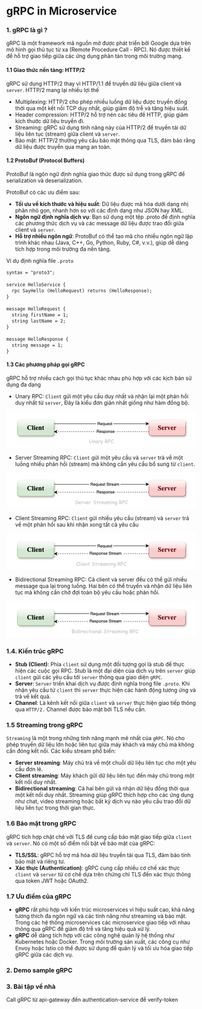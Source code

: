 # gRPC in Microservice

### 1. gRPC là gì ?
gRPC là một framework mã nguồn mở được phát triển bởi Google dựa trên mô hình gọi thủ tục từ xa (Remote Procedure Call - RPC). Nó được thiết kế để hỗ trợ giao tiếp giữa các ứng dụng phân tán trong môi trường mạng.

#### 1.1 Giao thức nền tảng: HTTP/2
gRPC sử dụng HTTP/2 thay vì HTTP/1.1 để truyền dữ liệu giữa client và `server`. HTTP/2 mang lại nhiều lợi thế
- Multiplexing: HTTP/2 cho phép nhiều luồng dữ liệu được truyền đồng thời qua một kết nối TCP duy nhất, giúp giảm độ trễ và tăng hiệu suất.
- Header compression: HTTP/2 hỗ trợ nén các tiêu đề HTTP, giúp giảm kích thước dữ liệu truyền đi.
- Streaming: gRPC sử dụng tính năng này của HTTP/2 để truyền tải dữ liệu liên tục (stream) giữa client và `server`.
- Bảo mật: HTTP/2 thường yêu cầu bảo mật thông qua TLS, đảm bảo rằng dữ liệu được truyền qua mạng an toàn.

#### 1.2 ProtoBuf (Protocol Buffers)
ProtoBuf là ngôn ngữ định nghĩa giao thức được sử dụng trong gRPC để serialization và deserialization. 

ProtoBuf có các ưu điểm sau:
- **Tối ưu về kích thước và hiệu suất**: Dữ liệu được mã hóa dưới dạng nhị phân nhỏ gọn, nhanh hơn so với các định dạng như JSON hay XML.
- **Ngôn ngữ định nghĩa dịch vụ**: Bạn sử dụng một tệp .proto để định nghĩa các phương thức dịch vụ và các message dữ liệu được trao đổi giữa client và `server`.
- **Hỗ trợ nhiều ngôn ngữ**: ProtoBuf có thể tạo mã cho nhiều ngôn ngữ lập trình khác nhau (Java, C++, Go, Python, Ruby, C#, v.v.), giúp dễ dàng tích hợp trong môi trường đa nền tảng.

Ví dụ định nghĩa file `.proto`
```text
syntax = "proto3";

service HelloService {
  rpc SayHello (HelloRequest) returns (HelloResponse);
}

message HelloRequest {
  string firstName = 1;
  string lastName = 2;
}

message HelloResponse {
  string message = 1;
}
```

#### 1.3 Các phương pháp gọi gRPC
gRPC hỗ trợ nhiều cách gọi thủ tục khác nhau phù hợp với các kịch bản sử dụng đa dạng

- Unary RPC: `Client` gửi một yêu cầu duy nhất và nhận lại một phản hồi duy nhất từ `server`, Đây là kiểu đơn giản nhất giống như hàm đồng bộ.

![unary-rpc.png](gallery/unary-rpc.png)

- Server Streaming RPC: `Client` gửi một yêu cầu và `server` trả về một luồng nhiều phản hồi (stream) mà không cần yêu cầu bổ sung từ `client`.

![server-streaming-rpc.png](gallery/server-streaming-rpc.png)

- Client Streaming RPC: `Client` gửi nhiều yêu cầu (stream) và `server` trả về một phản hồi sau khi nhận xong tất cả yêu cầu

![client-streaming-rpc.png](gallery/client-streaming-rpc.png)

- Bidirectional Streaming RPC: Cả client và server đều có thể gửi nhiều message qua lại trong luồng. Hai bên có thể truyền và nhận dữ liệu liên tục mà không cần chờ đợi toàn bộ yêu cầu hoặc phản hồi.

![bidirectional-streaming-rpc.png](gallery/bidirectional-streaming-rpc.png)

### 1.4. Kiến trúc gRPC
- **Stub (Client)**: Phía `client` sử dụng một đối tượng gọi là stub để thực hiện các cuộc gọi RPC. Stub là một đại diện của dịch vụ trên `server` giúp `client` gửi các yêu cầu tới `server` thông qua giao diện `gRPC`.
- **Server**: `Server` triển khai dịch vụ được định nghĩa trong file `.proto`. Khi nhận yêu cầu từ `client` thì `server` thực hiện các hành động tương ứng và trả về kết quả.
- **Channel**: Là kênh kết nối giữa `client` và `server` thực hiện giao tiếp thông qua `HTTP/2.` Channel được bảo mật bởi TLS nếu cần.

### 1.5 Streaming trong gRPC
`Streaming` là một trong những tính năng mạnh mẽ nhất của `gRPC`. Nó cho phép truyền dữ liệu lớn hoặc liên tục giữa máy khách và máy chủ mà không cần đóng kết nối. Các kiểu stream phổ biến:
- **Server streaming**: Máy chủ trả về một chuỗi dữ liệu liên tục cho một yêu cầu đơn lẻ.
- **Client streaming**: Máy khách gửi dữ liệu liên tục đến máy chủ trong một kết nối duy nhất.
- **Bidirectional streaming**: Cả hai bên gửi và nhận dữ liệu đồng thời qua một kết nối duy nhất. Streaming giúp gRPC thích hợp cho các ứng dụng như chat, video streaming hoặc bất kỳ dịch vụ nào yêu cầu trao đổi dữ liệu liên tục trong thời gian thực.

### 1.6 Bảo mật trong gRPC
gRPC tích hợp chặt chẽ với TLS để cung cấp bảo mật giao tiếp giữa `client` và `server`. Nó có một số điểm nổi bật về bảo mật của gRPC:

- **TLS/SSL**: gRPC hỗ trợ mã hóa dữ liệu truyền tải qua TLS, đảm bảo tính bảo mật và riêng tư.
- **Xác thực (Authentication)**: gRPC cung cấp nhiều cơ chế xác thực `client` và `server` từ cơ chế dựa trên chứng chỉ TLS đến xác thực thông qua token JWT hoặc OAuth2.

### 1.7 Ưu điểm của gRPC
- **gRPC** rất phù hợp với kiến trúc microservices vì hiệu suất cao, khả năng tương thích đa ngôn ngữ và các tính năng như streaming và bảo mật. Trong các hệ thống microservices các microservice giao tiếp với nhau thông qua gRPC để giảm độ trễ và tăng hiệu quả xử lý.
- **gRPC** dễ dàng tích hợp với các công nghệ quản lý hệ thống như Kubernetes hoặc Docker. Trong môi trường sản xuất, các công cụ như Envoy hoặc Istio có thể được sử dụng để quản lý và tối ưu hóa giao tiếp gRPC giữa các dịch vụ.

### 2. Demo sample gRPC

### 3. Bài tập về nhà
   Call gRPC từ api-gateway đến authentication-service để verify-token